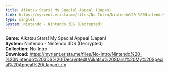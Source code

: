 ```yaml
---
title: Aikatsu Stars! My Special Appeal (Japan)
link: https://myrient.erista.me/files/No-Intro/Nintendo%20-%20Nintendo%203DS%20(Decrypted)/Aikatsu%20Stars!%20My%20Special%20Appeal%20(Japan).zip
type: single1
System: Nintendo - Nintendo 3DS (Decrypted)
---
```

<b>Game:</b> Aikatsu Stars! My Special Appeal (Japan)<br>
<b>System:</b> Nintendo - Nintendo 3DS (Decrypted)<br>
<b>Collection:</b> No-Intro<br>
<b>Download:</b> https://myrient.erista.me/files/No-Intro/Nintendo%20-%20Nintendo%203DS%20(Decrypted)/Aikatsu%20Stars!%20My%20Special%20Appeal%20(Japan).zip